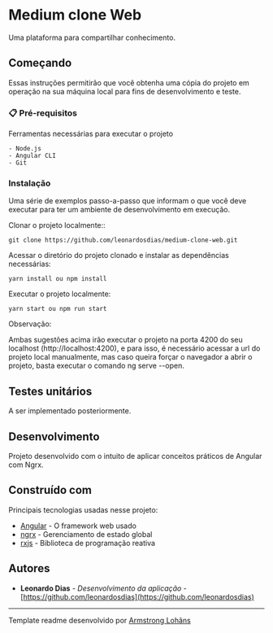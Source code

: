 # Medium clone Web

Uma plataforma para compartilhar conhecimento.

## Começando

Essas instruções permitirão que você obtenha uma cópia do projeto em operação na sua máquina local para fins de desenvolvimento e teste.

### 📋 Pré-requisitos

Ferramentas necessárias para executar o projeto

```
- Node.js
- Angular CLI
- Git
```

### Instalação

Uma série de exemplos passo-a-passo que informam o que você deve executar para ter um ambiente de desenvolvimento em execução.

Clonar o projeto localmente::

```
git clone https://github.com/leonardosdias/medium-clone-web.git
```

Acessar o diretório do projeto clonado e instalar as dependências necessárias:

```
yarn install ou npm install
```

Executar o projeto localmente:

```
yarn start ou npm run start
```

Observação:

Ambas sugestões acima irão executar o projeto na porta 4200 do seu localhost (http://localhost:4200), e para isso, é necessário acessar a url do projeto local manualmente, mas caso queira forçar o navegador a abrir o projeto, basta executar o comando ng serve --open.

## Testes unitários

A ser implementado posteriormente.


## Desenvolvimento

Projeto desenvolvido com o intuito de aplicar conceitos práticos de Angular com Ngrx.

## Construído com

Principais tecnologias usadas nesse projeto:

* [Angular](https://angular.io/) - O framework web usado
* [ngrx](https://ngrx.io/) - Gerenciamento de estado global
* [rxjs](https://rxjs.dev/guide/overview) - Biblioteca de programação reativa

## Autores

* **Leonardo Dias** - *Desenvolvimento da aplicação* - [https://github.com/leonardosdias](https://github.com/leonardosdias)


---
Template readme desenvolvido por [Armstrong Lohãns](https://gist.github.com/lohhans)